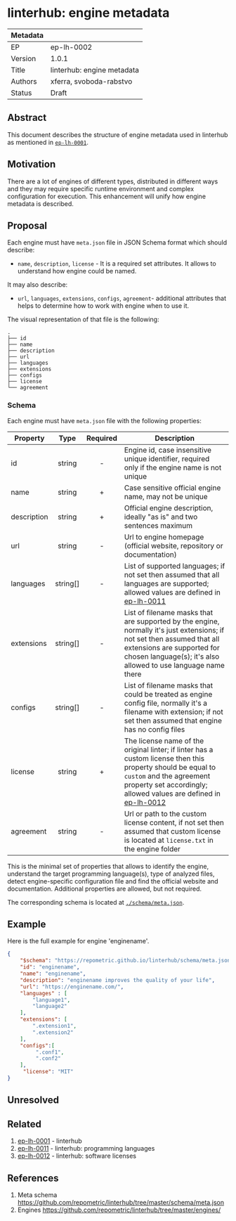 # linterhub: engine metadata

| Metadata     |                                         |
| ------------ |-----------------------------------------|
| EP           | ep-lh-0002                              |
| Version      | 1.0.1                                   |
| Title        | linterhub: engine metadata              |
| Authors      | xferra, svoboda-rabstvo                 |
| Status       | Draft                                   |

## Abstract

This document describes the structure of engine metadata used in linterhub as mentioned in [`ep-lh-0001`](#related).

## Motivation

There are a lot of engines of different types, distributed in different ways and they may require specific runtime environment and complex configuration for execution. This enhancement will unify how engine metadata is described.

## Proposal

Each engine must have `meta.json` file in JSON Schema format which should describe:

- `name`, `description`, `license` -  It is a required set attributes. It allows to understand how engine could be named.

It may also describe:

- `url`, `languages`, `extensions`, `configs`, `agreement`-  additional attributes that helps to determine how to work with engine when to use it.

The visual representation of that file is the following:

```
.
├── id
├── name
├── description
├── url
├── languages
├── extensions
├── configs
├── license
└── agreement
```

### Schema

Each engine must have `meta.json` file with the following properties:

| Property    | Type     | Required | Description |
| -           | :-:      | :-:      | -           |
| id          | string   | -        | Engine id, case insensitive unique identifier, required only if the engine name is not unique |
| name        | string   | +        | Case sensitive official engine name, may not be unique |
| description | string   | +        | Official engine description, ideally "as is" and two sentences maximum |
| url         | string   | -        | Url to engine homepage (official website, repository or documentation) |
| languages   | string[] | -        | List of supported languages; if not set then assumed that all languages are supported; allowed values are defined in [ep-lh-0011](#related) |
| extensions  | string[] | -        | List of filename masks that are supported by the engine, normally it's just extensions; if not set then assumed that all extensions are supported for chosen language(s); it's also allowed to use language name there |
| configs     | string[] | -        | List of filename masks that could be treated as engine config file, normally it's a filename with extension; if not set then assumed that engine has no config files |
| license     | string   | +        | The license name of the original linter; if linter has a custom license then this property should be equal to `custom` and the agreement property set accordingly; allowed values are defined in [ep-lh-0012](#related) |
| agreement   | string   | -        | Url or path to the custom license content, if not set then assumed that custom license is located at `license.txt` in the engine folder |

This is the minimal set of properties that allows to identify the engine, understand the target programming language(s), type of analyzed files, detect engine-specific configuration file and find the official website and documentation. Additional properties are allowed, but not required.

The corresponding schema is located at [`./schema/meta.json`](#references).

## Example

Here is the full example for engine 'enginename'.

```json
{
    "$schema": "https://repometric.github.io/linterhub/schema/meta.json",
    "id": "enginename",
    "name": "enginename",
    "description": "enginename improves the quality of your life",
    "url": "https://enginename.com/",
    "languages" : [
        "language1",
        "language2"
    ],
    "extensions": [
        ".extension1",
        ".extension2"
    ],
    "configs":[
         ".conf1",
         ".conf2"
    ],
     "license": "MIT"
}
```

## Unresolved

## Related

1. [ep-lh-0001](ep-lh-0001.md) - linterhub
2. [ep-lh-0011](ep-lh-0011.md) - linterhub: programming languages
3. [ep-lh-0012](ep-lh-0012.md) - linterhub: software licenses

## References

1. Meta schema <https://github.com/repometric/linterhub/tree/master/schema/meta.json>
2. Engines <https://github.com/repometric/linterhub/tree/master/engines/>